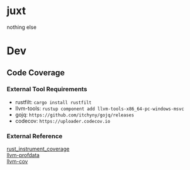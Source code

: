juxt
====

nothing else

# Dev

## Code Coverage

### External Tool Requirements

* rustfilt: `cargo install rustfilt`
* llvm-tools: `rustup component add llvm-tools-x86_64-pc-windows-msvc`
* gojq: `https://github.com/itchyny/gojq/releases`
* codecov: `https://uploader.codecov.io`

### External Reference

[rust_instrument_coverage](https://doc.rust-lang.org/rustc/instrument-coverage.html)   
[llvm-profdata](https://llvm.org/docs/CommandGuide/llvm-profdata.html)   
[llvm-cov](https://llvm.org/docs/CommandGuide/llvm-cov.html)
